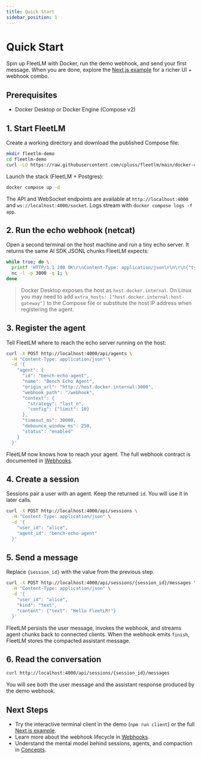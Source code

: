```yaml
---
title: Quick Start
sidebar_position: 1
---
```


# Quick Start

Spin up FleetLM with Docker, run the demo webhook, and send your first message. When you are done, explore the [Next.js example](./nextjs-example.md) for a richer UI + webhook combo.

## Prerequisites

- Docker Desktop or Docker Engine (Compose v2)

## 1. Start FleetLM

Create a working directory and download the published Compose file:

```bash
mkdir fleetlm-demo
cd fleetlm-demo
curl -LO https://raw.githubusercontent.com/cpluss/fleetlm/main/docker-compose.yml
```

Launch the stack (FleetLM + Postgres):

```bash
docker compose up -d
```

The API and WebSocket endpoints are available at `http://localhost:4000` and `ws://localhost:4000/socket`. Logs stream with `docker compose logs -f app`.

## 2. Run the echo webhook (netcat)

Open a second terminal on the host machine and run a tiny echo server. It returns the same AI SDK JSONL chunks FleetLM expects:

```bash
while true; do \
  printf 'HTTP/1.1 200 OK\r\nContent-Type: application/json\r\n\r\n{"type":"text-start","id":"part_1"}\n{"type":"text-delta","id":"part_1","delta":"ack"}\n{"type":"text-end","id":"part_1"}\n{"type":"finish"}\n'; \
  nc -l -p 3000 -q 1; \
done
```

> Docker Desktop exposes the host as `host.docker.internal`. On Linux you may need to add `extra_hosts: ["host.docker.internal:host-gateway"]` to the Compose file or substitute the host IP address when registering the agent.

## 3. Register the agent

Tell FleetLM where to reach the echo server running on the host:

```bash
curl -X POST http://localhost:4000/api/agents \
  -H "Content-Type: application/json" \
  -d '{
    "agent": {
      "id": "bench-echo-agent",
      "name": "Bench Echo Agent",
      "origin_url": "http://host.docker.internal:3000",
      "webhook_path": "/webhook",
      "context": {
        "strategy": "last_n",
        "config": {"limit": 10}
      },
      "timeout_ms": 30000,
      "debounce_window_ms": 250,
      "status": "enabled"
    }
  }'
```

FleetLM now knows how to reach your agent. The full webhook contract is documented in [Webhooks](../integrations/agents.md).

## 4. Create a session

Sessions pair a user with an agent. Keep the returned `id`. You will use it in later calls.

```bash
curl -X POST http://localhost:4000/api/sessions \
  -H "Content-Type: application/json" \
  -d '{
    "user_id": "alice",
    "agent_id": "bench-echo-agent"
  }'
```

## 5. Send a message

Replace `{session_id}` with the value from the previous step.

```bash
curl -X POST http://localhost:4000/api/sessions/{session_id}/messages \
  -H "Content-Type: application/json" \
  -d '{
    "user_id": "alice",
    "kind": "text",
    "content": {"text": "Hello FleetLM!"}
  }'
```

FleetLM persists the user message, invokes the webhook, and streams agent chunks back to connected clients. When the webhook emits `finish`, FleetLM stores the compacted assistant message.

## 6. Read the conversation

```bash
curl http://localhost:4000/api/sessions/{session_id}/messages
```

You will see both the user message and the assistant response produced by the demo webhook.

## Next Steps

- Try the interactive terminal client in the demo (`npm run client`) or the full [Next.js example](./nextjs-example.md).
- Learn more about the webhook lifecycle in [Webhooks](../integrations/agents.md).
- Understand the mental model behind sessions, agents, and compaction in [Concepts](../core/concepts.md).
